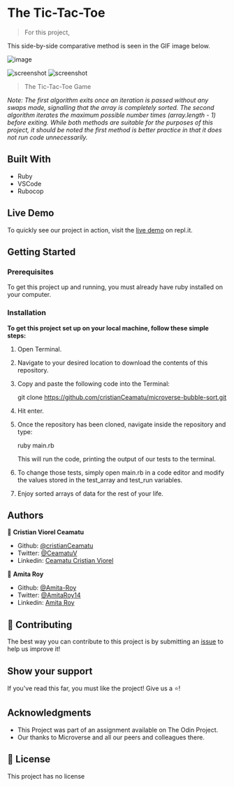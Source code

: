 # The Tic-Tac-Toe

> For this project,

This side-by-side comparative method is seen in the GIF image below.

![image](.github/animation.gif)

![screenshot](.github/bubble_sort.png)
![screenshot](.github/bubble_sort_by2.png)

> The Tic-Tac-Toe Game

_Note: The first algorithm exits once an iteration is passed without any swaps made, signalling that the array is completely sorted. The second algorithm iterates the maximum possible number times (array.length - 1) before exiting. While both methods are suitable for the purposes of this project, it should be noted the first method is better practice in that it does not run code unnecessarily._

## Built With

- Ruby
- VSCode
- Rubocop

## Live Demo

To quickly see our project in action, visit the [live demo]() on repl.it.

## Getting Started

### Prerequisites

To get this project up and running, you must already have ruby installed on your computer.

### Installation

**To get this project set up on your local machine, follow these simple steps:**

1. Open Terminal.

2. Navigate to your desired location to download the contents of this repository.

3. Copy and paste the following code into the Terminal:

   git clone https://github.com/cristianCeamatu/microverse-bubble-sort.git

4. Hit enter.

5. Once the repository has been cloned, navigate inside the repository and type:

   ruby main.rb

   This will run the code, printing the output of our tests to the terminal.

6. To change those tests, simply open main.rb in a code editor and modify the values stored in the test_array and test_run variables.

7. Enjoy sorted arrays of data for the rest of your life.

## Authors

👤 **Cristian Viorel Ceamatu**

- Github: [@cristianCeamatu](https://github.com/cristianCeamatu)
- Twitter: [@CeamatuV](https://twitter.com/CeamatuV)
- Linkedin: [Ceamatu Cristian Viorel](https://www.linkedin.com/in/ceamatu-cristian-viorel-7a5469136/)

👤 **Amita Roy**

- Github: [@Amita-Roy](https://github.com/Amita-Roy)
- Twitter: [@AmitaRoy14](https://twitter.com/AmitaRoy14)
- Linkedin: [Amita Roy](https://www.linkedin.com/in/amita-roy-3b823b68/)

## 🤝 Contributing

The best way you can contribute to this project is by submitting an [issue]() to help us improve it!

## Show your support

If you've read this far, you must like the project! Give us a ⭐️!

## Acknowledgments

- This Project was part of an assignment available on The Odin Project.
- Our thanks to Microverse and all our peers and colleagues there.

## 📝 License

This project has no license
